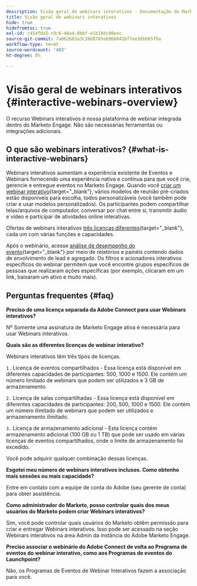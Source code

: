 ```yaml
---
description: Visão geral de webinars interativos - Documentação do Marketo - Documentação do produto
title: Visão geral de webinars interativos
hide: true
hidefromtoc: true
exl-id: c454f0a5-c9c6-48a4-8bbf-e1b10dc00eec
source-git-commit: 7a062683a3c38d8765eb966041bf7ee3db665f5a
workflow-type: tm+mt
source-wordcount: '403'
ht-degree: 0%

---
```


# Visão geral de webinars interativos {#interactive-webinars-overview}

O recurso Webinars interativos é nossa plataforma de webinar integrada dentro do Marketo Engage. Não são necessárias ferramentas ou integrações adicionais.

## O que são webinars interativos? {#what-is-interactive-webinars}

Webinars interativos aumentam a experiência existente de Eventos e Webinars fornecendo uma experiência nativa e contínua para que você crie, gerencie e entregue eventos no Marketo Engage. Quando você [criar um webinar interativo](/help/marketo/product-docs/demand-generation/events/interactive-webinars/create-an-interactive-webinar.md){target="_blank"}, vários modelos de reunião pré-criados estão disponíveis para escolha, todos personalizáveis (você também pode criar e usar modelos personalizados). Os participantes podem compartilhar telas/arquivos de computador, conversar por chat entre si, transmitir áudio e vídeo e participar de atividades online interativas.

Ofertas de webinars interativos [três licenças diferentes](/help/marketo/product-docs/demand-generation/events/interactive-webinars/user-and-license-management.md){target="_blank"}, cada um com várias funções e capacidades.

Após o webinário, acesse [análise de desempenho do evento](/help/marketo/product-docs/demand-generation/events/interactive-webinars/event-workflows.md){target="_blank"} por meio de relatórios e painéis contendo dados de envolvimento de lead e agregado. Os filtros e acionadores interativos específicos do webinar permitem que você encontre grupos específicos de pessoas que realizaram ações específicas (por exemplo, clicaram em um link, baixaram um ativo e muito mais).

## Perguntas frequentes {#faq}

**Preciso de uma licença separada da Adobe Connect para usar Webinars interativos?**

Nº Somente uma assinatura de Marketo Engage ativa é necessária para usar Webinars interativos.

**Quais são as diferentes licenças de webinar interativo?**

Webinars interativos têm três tipos de licenças.

`1.` Licença de eventos compartilhados - Essa licença está disponível em diferentes capacidades de participantes: 500, 1000 e 1500. Ele contém um número limitado de webinars que podem ser utilizados e 3 GB de armazenamento.

`2.` Licença de salas compartilhadas - Essa licença está disponível em diferentes capacidades de participantes: 200, 500, 1000 e 1500. Ele contém um número ilimitado de webinars que podem ser utilizados e armazenamento ilimitado.

`3.` Licença de armazenamento adicional - Esta licença contém armazenamento adicional (100 GB ou 1 TB) que pode ser usado em várias licenças de eventos compartilhados, onde o limite de armazenamento foi excedido.

Você pode adquirir qualquer combinação dessas licenças.

**Esgotei meu número de webinars interativos inclusos. Como obtenho mais sessões ou mais capacidade?**

Entre em contato com a equipe de conta do Adobe (seu gerente de conta) para obter assistência.

**Como administrador do Marketo, posso controlar quais dos meus usuários do Marketo podem criar Webinars interativos?**

Sim, você pode controlar quais usuários do Marketo obtêm permissão para criar e entregar Webinars interativos. Isso pode ser acessado na seção Webinars interativos na área Admin da instância do Adobe Marketo Engage.

**Preciso associar o webinário do Adobe Connect de volta ao Programa de eventos do webinar interativo, como aos Programas de eventos do Launchpoint?**

Não, os Programas de Eventos de Webinar Interativos fazem a associação para você.
